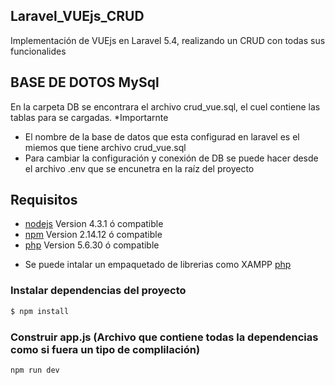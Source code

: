 ## Laravel_VUEjs_CRUD
Implementación de VUEjs en Laravel 5.4, realizando un CRUD con todas sus funcionalides

## BASE DE DOTOS MySql 
En la carpeta DB se encontrara el archivo crud_vue.sql, el cuel contiene las tablas para se cargadas. 
*Importarnte
- El nombre de la base de datos que esta configurad en laravel es el miemos que tiene archivo crud_vue.sql
- Para cambiar la configuración y conexión de DB se puede hacer desde el archivo .env que se encunetra en la raíz del proyecto

## Requisitos
- [nodejs](https://nodejs.org/en/) Version 4.3.1 ó compatible
- [npm](https://www.npmjs.com/) Version 2.14.12 ó compatible
- [php](http://php.net/) Version 5.6.30 ó compatible

* Se puede intalar un empaquetado de librerias como XAMPP [php](https://www.apachefriends.org/)

### Instalar dependencias del proyecto
```sh
$ npm install
```

### Construir app.js (Archivo que contiene todas la dependencias como si fuera un tipo de complilación)

```sh
npm run dev
```